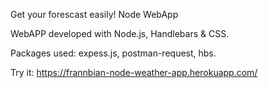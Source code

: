 Get your forescast easily! Node WebApp

WebAPP developed with Node.js, Handlebars & CSS.

Packages used: expess.js, postman-request, hbs.

Try it: https://frannbian-node-weather-app.herokuapp.com/
